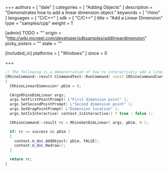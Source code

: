+++
authors = [ "dale" ]
categories = [ "Adding Objects" ]
description = "Demonstrates how to add a linear dimension object."
keywords = [ "rhino" ]
languages = [ "C/C++" ]
sdk = [ "C/C++" ]
title = "Add a Linear Dimension"
type = "samples/cpp"
weight = 1

[admin]
TODO = ""
origin = "http://wiki.mcneel.com/developer/sdksamples/addlineardimension"
picky_sisters = ""
state = ""

[included_in]
platforms = [ "Windows" ]
since = 0

+++

```cpp
// The following is a demonstration of how to interactively add a linear dimension object to Rhino.
CRhinoCommand::result CCommandTest::RunCommand( const CRhinoCommandContext& context )
{
  CRhinoLinearDimension* pDim = 0;

  CArgsRhinoDimLinear args;
  args.SetFirstPointPrompt( L"First dimension point" );
  args.SetSecondPointPrompt( L"Second dimension point" );
  args.SetDragPointPrompt( L"Dimension location" );
  args.SetIsInteractive( context.IsInteractive() ? true : false );

  CRhinoCommand::result rc = RhinoGetDimLinear( args, pDim, 0 );

  if( rc == success && pDim )
  {
    context.m_doc.AddObject( pDim, FALSE);
    context.m_doc.Redraw();
  }

  return rc;
}
```
